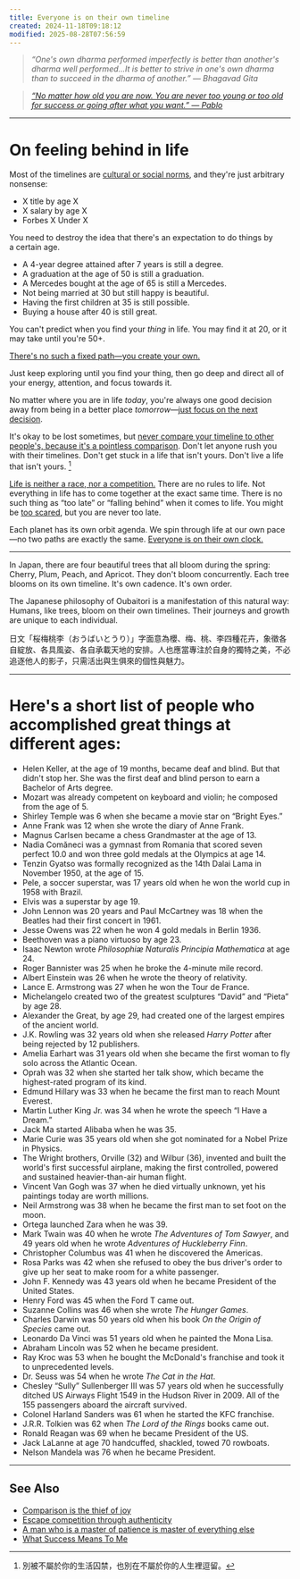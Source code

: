 ```yaml
---
title: Everyone is on their own timeline
created: 2024-11-18T09:18:12
modified: 2025-08-28T07:56:59
---
```


> _“One's own dharma performed imperfectly is better than another's dharma well performed…It is better to strive in one's own dharma than to succeed in the dharma of another.” — Bhagavad Gita_

> _[“No matter how old you are now. You are never too young or too old for success or going after what you want.” — Pablo](https://www.goodreads.com/quotes/553729-no-matter-how-old-you-are-now-you-are-never)_

---

# On feeling behind in life

Most of the timelines are [cultural or social norms](https://fs.blog/david-foster-wallace-this-is-water/), and they're just arbitrary nonsense:

* X title by age X
* X salary by age X
* Forbes X Under X

You need to destroy the idea that there's an expectation to do things by a certain age.

* A 4-year degree attained after 7 years is still a degree.
* A graduation at the age of 50 is still a graduation.
* A Mercedes bought at the age of 65 is still a Mercedes.
* Not being married at 30 but still happy is beautiful.
* Having the first children at 35 is still possible.
* Buying a house after 40 is still great.

You can't predict when you find your _thing_ in life. You may find it at 20, or it may take until you're 50+.

[There's no such a fixed path—you create your own.](https://www.instagram.com/sahilbloom/reel/C8EwaGXgEfA/)

Just keep exploring until you find your thing, then go deep and direct all of your energy, attention, and focus towards it.

No matter where you are in life _today_, you're always one good decision away from being in a better place _tomorrow_—[just focus on the next decision](just-focus-on-the-next-decision.md).

It's okay to be lost sometimes, but [never compare your timeline to other people's, because it's a pointless comparison](comparison-is-the-thief-of-joy.md). Don't let anyone rush you with their timelines. Don't get stuck in a life that isn't yours. Don't live a life that isn't yours. [^1]

[Life is neither a race, nor a competition.](escape-competition-through-authenticity.md) There are no rules to life. Not everything in life has to come together at the exact same time. There is no such thing as “too late” or “falling behind” when it comes to life. You might be [too scared](fear.md), but you are never too late.

Each planet has its own orbit agenda. We spin through life at our own pace—no two paths are exactly the same. [Everyone is on their own clock.](https://www.youtube.com/watch?v=vvJmGY0XK_0&ab_channel=SulimanAlsmairat)

---

In Japan, there are four beautiful trees that all bloom during the spring: Cherry, Plum, Peach, and Apricot. They don't bloom concurrently. Each tree blooms on its own timeline. It's own cadence. It's own order.

The Japanese philosophy of Oubaitori is a manifestation of this natural way: Humans, like trees, bloom on their own timelines. Their journeys and growth are unique to each individual.

日文「桜梅桃李（おうばいとうり）」字面意為櫻、梅、桃、李四種花卉，象徵各自綻放、各具風姿、各自承載天地的安排。人也應當專注於自身的獨特之美，不必追逐他人的影子，只需活出與生俱來的個性與魅力。

---

# Here's a short list of people who accomplished great things at different ages:

* Helen Keller, at the age of 19 months, became deaf and blind. But that didn't stop her. She was the first deaf and blind person to earn a Bachelor of Arts degree.
* Mozart was already competent on keyboard and violin; he composed from the age of 5.
* Shirley Temple was 6 when she became a movie star on “Bright Eyes.”
* Anne Frank was 12 when she wrote the diary of Anne Frank.
* Magnus Carlsen became a chess Grandmaster at the age of 13.
* Nadia Comăneci was a gymnast from Romania that scored seven perfect 10.0 and won three gold medals at the Olympics at age 14.
* Tenzin Gyatso was formally recognized as the 14th Dalai Lama in November 1950, at the age of 15.
* Pele, a soccer superstar, was 17 years old when he won the world cup in 1958 with Brazil.
* Elvis was a superstar by age 19.
* John Lennon was 20 years and Paul McCartney was 18 when the Beatles had their first concert in 1961.
* Jesse Owens was 22 when he won 4 gold medals in Berlin 1936.
* Beethoven was a piano virtuoso by age 23.
* Isaac Newton wrote _Philosophiæ Naturalis Principia Mathematica_ at age 24.
* Roger Bannister was 25 when he broke the 4-minute mile record.
* Albert Einstein was 26 when he wrote the theory of relativity.
* Lance E. Armstrong was 27 when he won the Tour de France.
* Michelangelo created two of the greatest sculptures “David” and “Pieta” by age 28.
* Alexander the Great, by age 29, had created one of the largest empires of the ancient world.
* J.K. Rowling was 32 years old when she released _Harry Potter_ after being rejected by 12 publishers.
* Amelia Earhart was 31 years old when she became the first woman to fly solo across the Atlantic Ocean.
* Oprah was 32 when she started her talk show, which became the highest-rated program of its kind.
* Edmund Hillary was 33 when he became the first man to reach Mount Everest.
* Martin Luther King Jr. was 34 when he wrote the speech “I Have a Dream.”
* Jack Ma started Alibaba when he was 35.
* Marie Curie was 35 years old when she got nominated for a Nobel Prize in Physics.
* The Wright brothers, Orville (32) and Wilbur (36), invented and built the world's first successful airplane, making the first controlled, powered and sustained heavier-than-air human flight.
* Vincent Van Gogh was 37 when he died virtually unknown, yet his paintings today are worth millions.
* Neil Armstrong was 38 when he became the first man to set foot on the moon.
* Ortega launched Zara when he was 39.
* Mark Twain was 40 when he wrote _The Adventures of Tom Sawyer_, and 49 years old when he wrote _Adventures of Huckleberry Finn_.
* Christopher Columbus was 41 when he discovered the Americas.
* Rosa Parks was 42 when she refused to obey the bus driver's order to give up her seat to make room for a white passenger.
* John F. Kennedy was 43 years old when he became President of the United States.
* Henry Ford was 45 when the Ford T came out.
* Suzanne Collins was 46 when she wrote _The Hunger Games_.
* Charles Darwin was 50 years old when his book _On the Origin of Species_ came out.
* Leonardo Da Vinci was 51 years old when he painted the Mona Lisa.
* Abraham Lincoln was 52 when he became president.
* Ray Kroc was 53 when he bought the McDonald's franchise and took it to unprecedented levels.
* Dr. Seuss was 54 when he wrote _The Cat in the Hat_.
* Chesley “Sully” Sullenberger III was 57 years old when he successfully ditched US Airways Flight 1549 in the Hudson River in 2009. All of the 155 passengers aboard the aircraft survived.
* Colonel Harland Sanders was 61 when he started the KFC franchise.
* J.R.R. Tolkien was 62 when _The Lord of the Rings_ books came out.
* Ronald Reagan was 69 when he became President of the US.
* Jack LaLanne at age 70 handcuffed, shackled, towed 70 rowboats.
* Nelson Mandela was 76 when he became President.

---

## See Also

* [Comparison is the thief of joy](comparison-is-the-thief-of-joy.md)
* [Escape competition through authenticity](escape-competition-through-authenticity.md)
* [A man who is a master of patience is master of everything else](a-man-who-is-a-master-of-patience-is-master-of-everything-else.md)
* [What Success Means To Me](what-success-means-to-me.md)

[^1]: 別被不屬於你的生活囚禁，也別在不屬於你的人生裡逗留。
